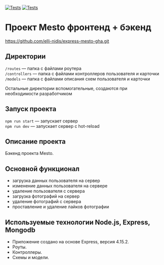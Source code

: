 [![Tests](../../actions/workflows/tests-13-sprint.yml/badge.svg)](../../actions/workflows/tests-13-sprint.yml) [![Tests](../../actions/workflows/tests-14-sprint.yml/badge.svg)](../../actions/workflows/tests-14-sprint.yml)
# Проект Mesto фронтенд + бэкенд
https://github.com/elli-nidis/express-mesto-gha.git

## Директории

`/routes` — папка с файлами роутера  
`/controllers` — папка с файлами контроллеров пользователя и карточки   
`/models` — папка с файлами описания схем пользователя и карточки  
  
Остальные директории вспомогательные, создаются при необходимости разработчиком

## Запуск проекта

`npm run start` — запускает сервер   
`npm run dev` — запускает сервер с hot-reload

## Описание проекта
 Бэкенд проекта Mesto. 
 
## Основной функционал
* загрузка данных пользователя на сервер
* изменение данных пользователя на сервере
* удаление пользователя с сервера
* загрузка фотографий на сервер
* удаление фотографий с сервера
* проставление и удаление лайков фотографии

## Используемые технологии Node.js, Express, Mongodb
* Приложение создано на основе Express, версия 4.15.2.
* Роуты.
* Контроллеры.
* Схемы и модели.
